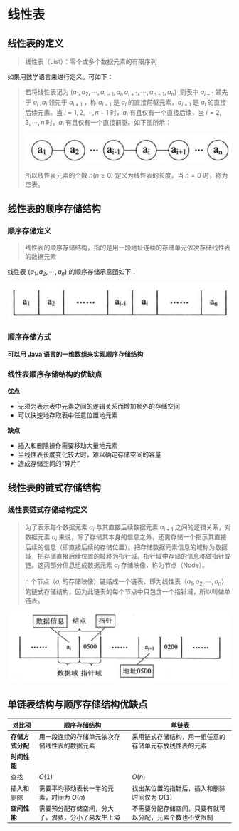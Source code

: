 # 线性表

## 线性表的定义

> 线性表（List）：零个或多个数据元素的有限序列

如果用数学语言来进行定义。可如下：

> 若将线性表记为 $(a_{1},a_{2},\cdots,a_{i-1},a_{i},a_{i+1},\cdots,a_{n-1},a_{n})$ ,则表中 $a_{i-1}$ 领先于 $a_{i}$ ,$a_{i}$ 领先于 $a_{i+1}$ ，称 $a_{i-1}$ 是 $a_{i}$ 的直接前驱元素，$a_{i+1}$ 是 $a_{i}$ 的直接后续元素。当 $i=1,2,\cdots,n-1$ 时，$a_{i}$ 有且仅有一个直接后续，当 $i=2,3,\cdots,n$ 时，$a_{i}$ 有且仅有一个直接前驱。如下图所示：
>
> ![image-20200319235634139](images/image-20200319235634139.png)
>
> 所以线性表元素的个数 $n(n \geqslant 0)$ 定义为线性表的长度，当 $n=0$ 时，称为空表。

## 线性表的顺序存储结构

### 顺序存储定义

> 线性表的顺序存储结构，指的是用一段地址连续的存储单元依次存储线性表的数据元素

线性表 $(a_{1},a_{2},\cdots,a_{n})$ 的顺序存储示意图如下：

![image-20200320001940446](images/image-20200320001940446.png)

### 顺序存储方式

**可以用 Java 语言的一维数组来实现顺序存储结构**

### 线性表顺序存储结构的优缺点

**优点**

- 无须为表示表中元素之间的逻辑关系而增加额外的存储空间
- 可以快速地存取表中任意位置地元素

**缺点**

- 插入和删除操作需要移动大量地元素
- 当线性表长度变化较大时，难以确定存储空间的容量
- 造成存储空间的“碎片”

## 线性表的链式存储结构

### 线性表链式存储结构定义

> 为了表示每个数据元素 $a_{i}$ 与其直接后续数据元素 $a_{i+1}$ 之间的逻辑关系，对数据元素 $a_{i}$ 来说，除了存储其本身的信息之外，还需存储一个指示其直接后续的信息（即直接后续的存储位置）。把存储数据元素信息的域称为数据域，把存储直接后续位置的域称为指针域。指针域中存储的信息称做指针或链。这两部分信息组成数据元素 $a_{i}$ 存储映像，称为节点（Node）。
>
> n 个节点（$a_{i}$ 的存储映像）链结成一个链表，即为线性表（$a_{1},a_{2},\cdots,a_{n}$）的链式存储结构，因为此链表的每个节点中只包含一个指针域，所以叫做单链表。

![image-20200325000634380](images/image-20200325000634380.png)

## 单链表结构与顺序存储结构优缺点

| 对比项           | 顺序存储结构                                       | 单链表                                                   |
| ---------------- | -------------------------------------------------- | -------------------------------------------------------- |
| **存储方式分配** | 用一段连续的存储单元依次存储线性表的数据元素       | 采用链式存储结构，用一组任意的存储单元存放线性表的元素   |
| **时间性能**     |                                                    |                                                          |
| 查找             | $O(1)$                                             | $O(n)$                                                   |
| 插入和删除       | 需要平均移动表长一半的元素，时间为  $O(n)$         | 找出某位置的指针后，插入和删除时间仅为  $O(1)$           |
| **空间性能**     | 需要预分配存储空间，分大了，浪费，分小了易发生上溢 | 不需要分配存储空间，只要有就可以分配，元素个数也不受限制 |

